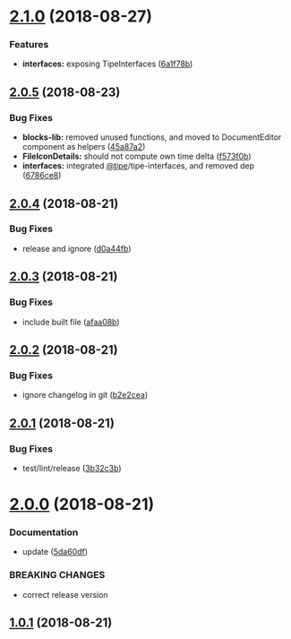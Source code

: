 # [2.1.0](https://github.com/tipeio/tipe-ui/compare/v2.0.5...v2.1.0) (2018-08-27)


### Features

* **interfaces:** exposing TipeInterfaces ([6a1f78b](https://github.com/tipeio/tipe-ui/commit/6a1f78b))

## [2.0.5](https://github.com/tipeio/tipe-ui/compare/v2.0.4...v2.0.5) (2018-08-23)


### Bug Fixes

* **blocks-lib:** removed unused functions, and moved to DocumentEditor component as helpers ([45a87a2](https://github.com/tipeio/tipe-ui/commit/45a87a2))
* **FileIconDetails:** should not compute own time delta ([f573f0b](https://github.com/tipeio/tipe-ui/commit/f573f0b))
* **interfaces:** integrated [@tipe](https://github.com/tipe)/tipe-interfaces, and removed dep ([6786ce8](https://github.com/tipeio/tipe-ui/commit/6786ce8))

## [2.0.4](https://github.com/tipeio/tipe-ui/compare/v2.0.3...v2.0.4) (2018-08-21)


### Bug Fixes

* release and ignore ([d0a44fb](https://github.com/tipeio/tipe-ui/commit/d0a44fb))

## [2.0.3](https://github.com/tipeio/tipe-ui/compare/v2.0.2...v2.0.3) (2018-08-21)


### Bug Fixes

* include built file ([afaa08b](https://github.com/tipeio/tipe-ui/commit/afaa08b))

## [2.0.2](https://github.com/tipeio/tipe-ui/compare/v2.0.1...v2.0.2) (2018-08-21)


### Bug Fixes

* ignore changelog in git ([b2e2cea](https://github.com/tipeio/tipe-ui/commit/b2e2cea))

## [2.0.1](https://github.com/tipeio/tipe-ui/compare/v2.0.0...v2.0.1) (2018-08-21)


### Bug Fixes

* test/lint/release ([3b32c3b](https://github.com/tipeio/tipe-ui/commit/3b32c3b))

# [2.0.0](https://github.com/tipeio/tipe-ui/compare/v1.0.1...v2.0.0) (2018-08-21)


### Documentation

* update ([5da60df](https://github.com/tipeio/tipe-ui/commit/5da60df))


### BREAKING CHANGES

* correct release version

## [1.0.1](https://github.com/tipeio/tipe-ui/compare/v1.0.0...v1.0.1) (2018-08-21)
